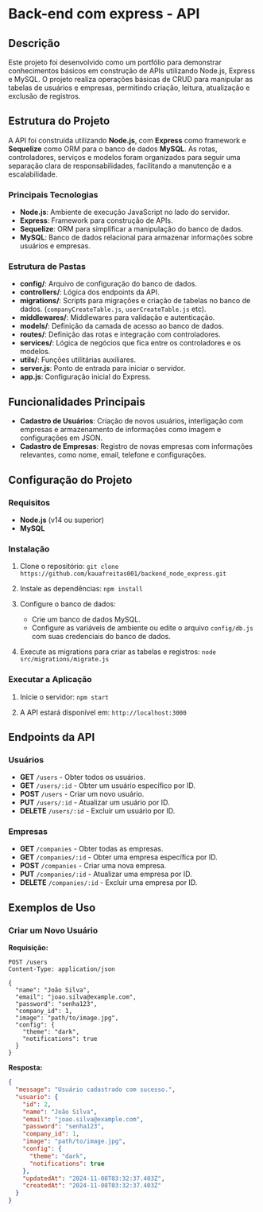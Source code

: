 # Back-end com express - API

## Descrição
Este projeto foi desenvolvido como um portfólio para demonstrar conhecimentos básicos em construção de APIs utilizando Node.js, Express e MySQL. O projeto realiza operações básicas de CRUD para manipular as tabelas de usuários e empresas, permitindo criação, leitura, atualização e exclusão de registros.

## Estrutura do Projeto
A API foi construída utilizando **Node.js**, com **Express** como framework e **Sequelize** como ORM para o banco de dados **MySQL**. As rotas, controladores, serviços e modelos foram organizados para seguir uma separação clara de responsabilidades, facilitando a manutenção e a escalabilidade.

### Principais Tecnologias
- **Node.js**: Ambiente de execução JavaScript no lado do servidor.
- **Express**: Framework para construção de APIs.
- **Sequelize**: ORM para simplificar a manipulação do banco de dados.
- **MySQL**: Banco de dados relacional para armazenar informações sobre usuários e empresas.

### Estrutura de Pastas
- **config/**: Arquivo de configuração do banco de dados.
- **controllers/**: Lógica dos endpoints da API.
- **migrations/**: Scripts para migrações e criação de tabelas no banco de dados. (`companyCreateTable.js`, `userCreateTable.js` etc).
- **middlewares/**: Middlewares para validação e autenticação.
- **models/**: Definição da camada de acesso ao banco de dados.
- **routes/**: Definição das rotas e integração com controladores.
- **services/**: Lógica de negócios que fica entre os controladores e os modelos.
- **utils/**: Funções utilitárias auxiliares.
- **server.js**: Ponto de entrada para iniciar o servidor.
- **app.js**: Configuração inicial do Express.

## Funcionalidades Principais
- **Cadastro de Usuários**: Criação de novos usuários, interligação com empresas e armazenamento de informações como imagem e configurações em JSON.
- **Cadastro de Empresas**: Registro de novas empresas com informações relevantes, como nome, email, telefone e configurações.

## Configuração do Projeto

### Requisitos
- **Node.js** (v14 ou superior)
- **MySQL**

### Instalação
1. Clone o repositório: ``git clone https://github.com/kauafreitas001/backend_node_express.git``

2. Instale as dependências: ``npm install``

3. Configure o banco de dados:
   - Crie um banco de dados MySQL.
   - Configure as variáveis de ambiente ou edite o arquivo `config/db.js` com suas credenciais do banco de dados.

4. Execute as migrations para criar as tabelas e registros: ``node src/migrations/migrate.js``

### Executar a Aplicação
1. Inicie o servidor: ``npm start``

2. A API estará disponível em: `http://localhost:3000`

## Endpoints da API

### Usuários
- **GET** `/users` - Obter todos os usuários.
- **GET** `/users/:id` - Obter um usuário específico por ID.
- **POST** `/users` - Criar um novo usuário.
- **PUT** `/users/:id` - Atualizar um usuário por ID.
- **DELETE** `/users/:id` - Excluir um usuário por ID.

### Empresas
- **GET** `/companies` - Obter todas as empresas.
- **GET** `/companies/:id` - Obter uma empresa específica por ID.
- **POST** `/companies` - Criar uma nova empresa.
- **PUT** `/companies/:id` - Atualizar uma empresa por ID.
- **DELETE** `/companies/:id` - Excluir uma empresa por ID.

## Exemplos de Uso
### Criar um Novo Usuário
**Requisição:**
```http
POST /users
Content-Type: application/json

{
  "name": "João Silva",
  "email": "joao.silva@example.com",
  "password": "senha123",
  "company_id": 1,
  "image": "path/to/image.jpg",
  "config": {
    "theme": "dark",
    "notifications": true
  }
}
```
**Resposta:**
```json
{
  "message": "Usuário cadastrado com sucesso.",
  "usuario": {
    "id": 2,
    "name": "João Silva",
    "email": "joao.silva@example.com",
    "password": "senha123",
    "company_id": 1,
    "image": "path/to/image.jpg",
    "config": {
      "theme": "dark",
      "notifications": true
    },
    "updatedAt": "2024-11-08T03:32:37.403Z",
    "createdAt": "2024-11-08T03:32:37.403Z"
  }
}
```